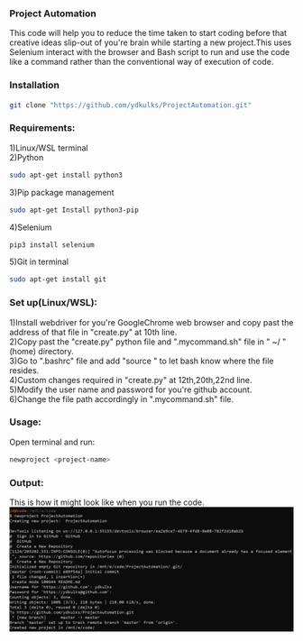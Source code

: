### Project Automation
  This code will help you to reduce the time taken to start coding before that creative ideas slip-out of you're brain while starting a new project.This uses Selenium interact with the browser and Bash script to run and use the code like a command rather than the conventional way of execution of code.
### Installation
```bash
git clone "https://github.com/ydkulks/ProjectAutomation.git"
```
### Requirements:
1)Linux/WSL terminal <br />
2)Python<br /> 
```bash 
sudo apt-get install python3 
```
3)Pip package management <br />
```bash
sudo apt-get Install python3-pip 
```
4)Selenium <br /> 
```bash 
pip3 install selenium 
```
5)Git in terminal <br />
```bash
sudo apt-get install git
```

### Set up(Linux/WSL):
1)Install webdriver for you're GoogleChrome web browser and copy past the address of that file in "create.py" at 10th line. <br />
2)Copy past the "create.py" python file and ".mycommand.sh" file in " ~/ "(home) directory.<br />
3)Go to ".bashrc" file and add "source <file-path>" to let bash know where the file resides.<br />
4)Custom changes required in "create.py" at 12th,20th,22nd line.<br />
5)Modify the user name and password for you're github account.<br />
6)Change the file path accordingly in ".mycommand.sh" file.<br />

### Usage:
 Open terminal and run:
```bash
newproject <project-name>
```
### Output:
 This is how it might look like when you run the code.
![Output after running the code](https://github.com/ydkulks/ProjectAutomation/blob/master/PA.png?raw=true)
